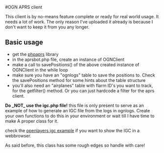 #OGN APRS client

This client is by no-means feature complete or ready for real world usage. It needs a lot of work. The only reason I've uploaded it already is because I don't want to keep it from you any longer.

## Basic usage
* get the [phpaprs](https://github.com/dbursem/phpaprs) library
* in the aprsbot.php file, create an instance of OGNClient
* make a call to savePositions() of the above created instance of OGNClient in the while loop
* make sure you have an "ognlogs" table to save the positions to. Check the savePositions method for some hints about the table structure
* you'll also need an "airplanes" table with flarm ID's you want to track, for the getfilter() method. Or you can just hardcode a filter for the aprs client.

**Do \_NOT\_ use the igc.php file!**
this file is only present to serve as an example of how to generate an IGC file from the logs in ognlogs. Create your own functions to do this in your environment or wait till I have time to make A proper class for it.

check the [openlayers igc example](http://openlayers.org/en/v3.8.1/examples/igc.html) if you want to show the IGC in a webbrowser.

As said before, this class has some rough edges so handle with care!
